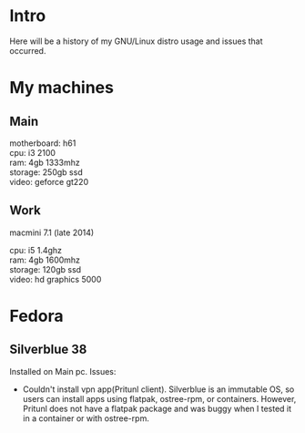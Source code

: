 # Intro
Here will be a history of my GNU/Linux distro usage and issues that occurred.

# My machines

## Main
motherboard: h61      \
cpu: i3 2100          \
ram: 4gb 1333mhz      \
storage: 250gb ssd    \
video: geforce gt220

## Work
macmini 7.1 (late 2014)

cpu: i5 1.4ghz           \
ram: 4gb 1600mhz         \
storage: 120gb ssd       \
video: hd graphics 5000

# Fedora

## Silverblue 38
Installed on Main pc.
Issues:
- Couldn't install vpn app(Pritunl client).
  Silverblue is an immutable OS, so users can install apps using flatpak, ostree-rpm, or containers. However, Pritunl does not have a flatpak package and was buggy when I tested it in a container or with ostree-rpm.
